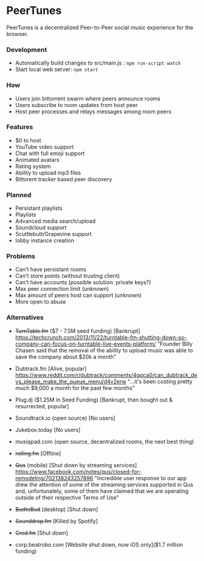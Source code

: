 # PeerTunes
PeerTunes is a decentralized Peer-to-Peer social music experience for the browser.
### Development
 - Automatically build changes to src/main.js : `npm run-script watch`
 - Start local web server: `npm start`
### How
 - Users join bittorrent swarm where peers announce rooms
 - Users subscribe to room updates from host peer
 - Host peer processes and relays messages among room peers
### Features
 - $0 to host
 - YouTube video support
 - Chat with full emoji support
 - Animated avatars
 - Rating system
 - Ability to upload mp3 files
 - Bittorent tracker based peer discovery
### Planned
 - Persistant playlists
 - Playlists
 - Advanced media search/upload
 - Soundcloud support
 - Scuttlebutt/Grapevine support
 - lobby instance creation
### Problems
 - Can't have persistant rooms
 - Can't store points (without trusting client)
 - Can't have accounts (possible solution: private keys?)
 - Max peer connection limit (unknown)
 - Max amount of peers host can support (unknown)
 - More open to abuse
### Alternatives
 - ~~TurnTable.fm~~ ($7 - 7.5M seed funding) [Bankrupt]
  https://techcrunch.com/2013/11/22/turntable-fm-shutting-down-so-company-can-focus-on-turntable-live-events-platform/
  "Founder Billy Chasen said that the removal of the ability to upload music was able to save the company about $20k a month"
  
 - Dubtrack.fm [Alive, popular]
https://www.reddit.com/r/dubtrack/comments/4qqca0/can_dubtrack_devs_please_make_the_queue_menu/d4v2erw
 "...it's been costing pretty much $9,000 a month for the past few months"
 
 - Plug.dj ($1.25M in Seed Funding) [Bankrupt, then bought out & resurrected, popular]
 - Soundtrack.io (open source) [No users]
 - Jukebox.today [No users]
 - musiqpad.com (open source, decentralized rooms, the next best thing)
 - ~~rolling.fm~~ [Offline]
 - ~~Qus~~ (mobile) [Shut down by streaming services]
https://www.facebook.com/notes/qus/closed-for-remodeling/702138243257896
"Incredible user response to our app drew the attention of some of the streaming services supported in Qus and, unfortunately, some of them have claimed that we are operating outside of their respective Terms of Use"

 - ~~BudtoBud~~ (desktop) [Shut down]
 - ~~Sounddrop.fm~~ [Killed by Spotify]
 - ~~Cred.fm~~ [Shut down]
 - corp.beatrobo.com [Website shut down, now iOS only]($1.7 million funding)